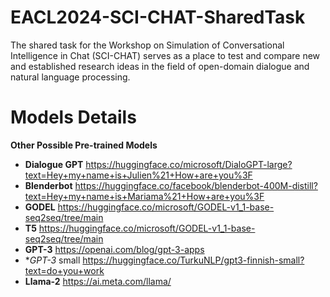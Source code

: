 # EACL2024-SCI-CHAT-SharedTask
The shared task for the Workshop on Simulation of Conversational Intelligence in Chat (SCI-CHAT) serves as a place to test and compare new and established research ideas in the field of open-domain dialogue and natural language processing.

# Models Details
**Other Possible Pre-trained Models**
* **Dialogue GPT** https://huggingface.co/microsoft/DialoGPT-large?text=Hey+my+name+is+Julien%21+How+are+you%3F
* **Blenderbot** https://huggingface.co/facebook/blenderbot-400M-distill?text=Hey+my+name+is+Mariama%21+How+are+you%3F
*  **GODEL** https://huggingface.co/microsoft/GODEL-v1_1-base-seq2seq/tree/main
*  **T5** https://huggingface.co/microsoft/GODEL-v1_1-base-seq2seq/tree/main
*  **GPT-3** https://openai.com/blog/gpt-3-apps
*  **GPT-3* small https://huggingface.co/TurkuNLP/gpt3-finnish-small?text=do+you+work
*  **Llama-2** https://ai.meta.com/llama/

